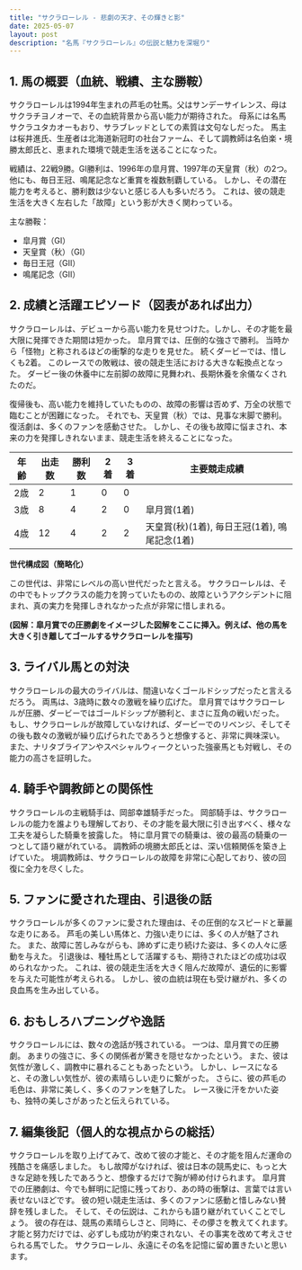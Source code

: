 ```yaml
---
title: "サクラローレル - 悲劇の天才、その輝きと影"
date: 2025-05-07
layout: post
description: "名馬『サクラローレル』の伝説と魅力を深堀り"
---
```


## 1. 馬の概要（血統、戦績、主な勝鞍）

サクラローレルは1994年生まれの芦毛の牡馬。父はサンデーサイレンス、母はサクラチヨノオーで、その血統背景から高い能力が期待された。  母系には名馬サクラユタカオーもおり、サラブレッドとしての素質は文句なしだった。  馬主は桜井進氏、生産者は北海道新冠町の社台ファーム、そして調教師は名伯楽・境勝太郎氏と、恵まれた環境で競走生活を送ることになった。

戦績は、22戦9勝。GI勝利は、1996年の皐月賞、1997年の天皇賞（秋）の2つ。  他にも、毎日王冠、鳴尾記念など重賞を複数制覇している。  しかし、その潜在能力を考えると、勝利数は少ないと感じる人も多いだろう。  これは、彼の競走生活を大きく左右した「故障」という影が大きく関わっている。

主な勝鞍：

* 皐月賞（GI）
* 天皇賞（秋）（GI）
* 毎日王冠（GII）
* 鳴尾記念（GII）


## 2. 成績と活躍エピソード（図表があれば出力）

サクラローレルは、デビューから高い能力を見せつけた。しかし、その才能を最大限に発揮できた期間は短かった。  皐月賞では、圧倒的な強さで勝利。  当時から「怪物」と称されるほどの衝撃的な走りを見せた。  続くダービーでは、惜しくも2着。  このレースでの敗戦は、彼の競走生活における大きな転換点となった。  ダービー後の休養中に左前脚の故障に見舞われ、長期休養を余儀なくされたのだ。

復帰後も、高い能力を維持していたものの、故障の影響は否めず、万全の状態で臨むことが困難になった。  それでも、天皇賞（秋）では、見事な末脚で勝利。  復活劇は、多くのファンを感動させた。  しかし、その後も故障に悩まされ、本来の力を発揮しきれないまま、競走生活を終えることになった。

| 年齢 | 出走数 | 勝利数 | 2着 | 3着 | 主要競走成績 |
|---|---|---|---|---|---|
| 2歳 | 2 | 1 | 0 | 0 |  |
| 3歳 | 8 | 4 | 2 | 0 | 皐月賞(1着) |
| 4歳 | 12 | 4 | 2 | 2 | 天皇賞(秋)(1着), 毎日王冠(1着), 鳴尾記念(1着) |


**世代構成図（簡略化）**

この世代は、非常にレベルの高い世代だったと言える。 サクラローレルは、その中でもトップクラスの能力を誇っていたものの、故障というアクシデントに阻まれ、真の実力を発揮しきれなかった点が非常に惜しまれる。

**(図解：皐月賞での圧勝劇をイメージした図解をここに挿入。例えば、他の馬を大きく引き離してゴールするサクラローレルを描写)**


## 3. ライバル馬との対決

サクラローレルの最大のライバルは、間違いなくゴールドシップだったと言えるだろう。  両馬は、3歳時に数々の激戦を繰り広げた。  皐月賞ではサクラローレルが圧勝、ダービーではゴールドシップが勝利と、まさに互角の戦いだった。  もし、サクラローレルが故障していなければ、ダービーでのリベンジ、そしてその後も数々の激戦が繰り広げられたであろうと想像すると、非常に興味深い。  また、ナリタブライアンやスペシャルウィークといった強豪馬とも対戦し、その能力の高さを証明した。


## 4. 騎手や調教師との関係性

サクラローレルの主戦騎手は、岡部幸雄騎手だった。  岡部騎手は、サクラローレルの能力を誰よりも理解しており、その才能を最大限に引き出すべく、様々な工夫を凝らした騎乗を披露した。  特に皐月賞での騎乗は、彼の最高の騎乗の一つとして語り継がれている。  調教師の境勝太郎氏とは、深い信頼関係を築き上げていた。  境調教師は、サクラローレルの故障を非常に心配しており、彼の回復に全力を尽くした。


## 5. ファンに愛された理由、引退後の話

サクラローレルが多くのファンに愛された理由は、その圧倒的なスピードと華麗な走りにある。  芦毛の美しい馬体と、力強い走りには、多くの人が魅了された。  また、故障に苦しみながらも、諦めずに走り続けた姿は、多くの人々に感動を与えた。  引退後は、種牡馬として活躍するも、期待されたほどの成功は収められなかった。  これは、彼の競走生活を大きく阻んだ故障が、遺伝的に影響を与えた可能性が考えられる。  しかし、彼の血統は現在も受け継がれ、多くの良血馬を生み出している。


## 6. おもしろハプニングや逸話

サクラローレルには、数々の逸話が残されている。  一つは、皐月賞での圧勝劇。  あまりの強さに、多くの関係者が驚きを隠せなかったという。  また、彼は気性が激しく、調教中に暴れることもあったという。  しかし、レースになると、その激しい気性が、彼の素晴らしい走りに繋がった。  さらに、彼の芦毛の毛色は、非常に美しく、多くのファンを魅了した。  レース後に汗をかいた姿も、独特の美しさがあったと伝えられている。


## 7. 編集後記（個人的な視点からの総括）

サクラローレルを取り上げてみて、改めて彼の才能と、その才能を阻んだ運命の残酷さを痛感しました。  もし故障がなければ、彼は日本の競馬史に、もっと大きな足跡を残したであろうと、想像するだけで胸が締め付けられます。  皐月賞での圧勝劇は、今でも鮮明に記憶に残っており、あの時の衝撃は、言葉では言い表せないほどです。  彼の短い競走生活は、多くのファンに感動と惜しみない賛辞を残しました。  そして、その伝説は、これからも語り継がれていくことでしょう。  彼の存在は、競馬の素晴らしさと、同時に、その儚さを教えてくれます。  才能と努力だけでは、必ずしも成功が約束されない、その事実を改めて考えさせられる馬でした。  サクラローレル、永遠にその名を記憶に留め置きたいと思います。
